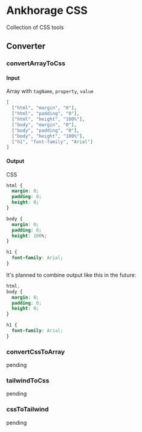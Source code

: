 # Ankhorage CSS

Collection of CSS tools

## Converter

### convertArrayToCss

#### Input

Array with `tagName`, `property`, `value`

```json
[
  ["html", "margin", "0"],
  ["html", "padding", "0"],
  ["html", "height", "100%"],
  ["body", "margin", "0"],
  ["body", "padding", "0"],
  ["body", "height", "100%"],
  ["h1", "font-family", "Arial"]
]
```

#### Output

CSS

```css
html {
  margin: 0;
  padding: 0;
  height: 0;
}

body {
  margin: 0;
  padding: 0;
  height: 100%;
}

h1 {
  font-family: Arial;
}
```

It's planned to combine output like this in the future:

```css
html,
body {
  margin: 0;
  padding: 0;
  height: 0;
}

h1 {
  font-family: Arial;
}
```

### convertCssToArray

pending

### tailwindToCss

pending

### cssToTailwind

pending
